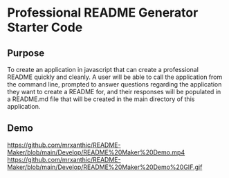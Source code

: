 # Professional README Generator Starter Code

## Purpose
To create an application in javascript that can create a professional README quickly and cleanly. A user will be able to call the application from the command line, 
prompted to answer questions regarding the application they want to create a README for, and their responses will be populated in a README.md file that will be 
created in the main directory of this application.

## Demo

https://github.com/mrxanthic/README-Maker/blob/main/Develop/README%20Maker%20Demo.mp4
https://github.com/mrxanthic/README-Maker/blob/main/Develop/README%20Maker%20Demo%20GIF.gif
